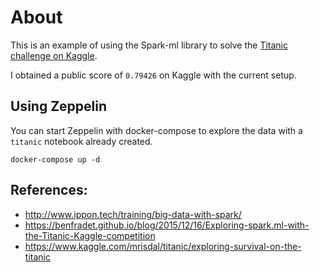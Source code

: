 # About

This is an example of using the Spark-ml library to solve the [Titanic challenge on Kaggle](https://www.kaggle.com/c/titanic).

I obtained a public score of `0.79426` on Kaggle with the current setup.

## Using Zeppelin

You can start Zeppelin with docker-compose to explore the data with a `titanic` notebook already created.

    docker-compose up -d

## References:

- http://www.ippon.tech/training/big-data-with-spark/
- https://benfradet.github.io/blog/2015/12/16/Exploring-spark.ml-with-the-Titanic-Kaggle-competition
- https://www.kaggle.com/mrisdal/titanic/exploring-survival-on-the-titanic
